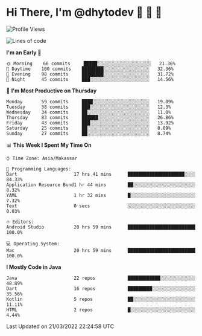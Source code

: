# Hi There, I'm @dhytodev 👋 👋 👋

<!--
**DhytoDev/dhytodev** is a ✨ _special_ ✨ repository because its `README.md` (this file) appears on your GitHub profile.

Here are some ideas to get you started:

- 🔭 I’m currently working on ...
- 🌱 I’m currently learning ...
- 👯 I’m looking to collaborate on ...
- 🤔 I’m looking for help with ...
- 💬 Ask me about ...
- 📫 How to reach me: ...
- 😄 Pronouns: ...
- ⚡ Fun fact: ...
-->

<!--START_SECTION:waka-->
![Profile Views](http://img.shields.io/badge/Profile%20Views-1-blue)

![Lines of code](https://img.shields.io/badge/From%20Hello%20World%20I%27ve%20Written-133%20Thousand%20lines%20of%20code-blue)

**I'm an Early 🐤** 

```text
🌞 Morning    66 commits     █████░░░░░░░░░░░░░░░░░░░░   21.36% 
🌆 Daytime    100 commits    ████████░░░░░░░░░░░░░░░░░   32.36% 
🌃 Evening    98 commits     ████████░░░░░░░░░░░░░░░░░   31.72% 
🌙 Night      45 commits     ███░░░░░░░░░░░░░░░░░░░░░░   14.56%

```
📅 **I'm Most Productive on Thursday** 

```text
Monday       59 commits     ████░░░░░░░░░░░░░░░░░░░░░   19.09% 
Tuesday      38 commits     ███░░░░░░░░░░░░░░░░░░░░░░   12.3% 
Wednesday    34 commits     ██░░░░░░░░░░░░░░░░░░░░░░░   11.0% 
Thursday     83 commits     ██████░░░░░░░░░░░░░░░░░░░   26.86% 
Friday       43 commits     ███░░░░░░░░░░░░░░░░░░░░░░   13.92% 
Saturday     25 commits     ██░░░░░░░░░░░░░░░░░░░░░░░   8.09% 
Sunday       27 commits     ██░░░░░░░░░░░░░░░░░░░░░░░   8.74%

```


📊 **This Week I Spent My Time On** 

```text
⌚︎ Time Zone: Asia/Makassar

💬 Programming Languages: 
Dart                     17 hrs 41 mins      █████████████████████░░░░   84.33% 
Application Resource Bund1 hr 44 mins        ██░░░░░░░░░░░░░░░░░░░░░░░   8.32% 
YAML                     1 hr 32 mins        █░░░░░░░░░░░░░░░░░░░░░░░░   7.32% 
Text                     0 secs              ░░░░░░░░░░░░░░░░░░░░░░░░░   0.03%

🔥 Editors: 
Android Studio           20 hrs 59 mins      █████████████████████████   100.0%

💻 Operating System: 
Mac                      20 hrs 59 mins      █████████████████████████   100.0%

```

**I Mostly Code in Java** 

```text
Java                     22 repos            ████████████░░░░░░░░░░░░░   48.89% 
Dart                     16 repos            █████████░░░░░░░░░░░░░░░░   35.56% 
Kotlin                   5 repos             ██░░░░░░░░░░░░░░░░░░░░░░░   11.11% 
HTML                     2 repos             █░░░░░░░░░░░░░░░░░░░░░░░░   4.44%

```



 Last Updated on 21/03/2022 22:24:58 UTC
<!--END_SECTION:waka-->
